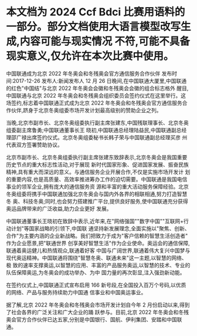 # 本文档为 2024 Ccf Bdci 比赛用语料的一部分。部分文档使用大语言模型改写生成,内容可能与现实情况 不符,可能不具备现实意义,仅允许在本次比赛中使用。

中国联通成为北京 2022 年冬奥会和冬残奥会官方通信服务合作伙伴 发布时间:2017-12-26 发布人:新闻发布人 12 月 26 日晚间,在中国联通大厦里,中国联通的红色"中国结"与北京 2022 年冬奥会会徽和冬残奥会会徽的组合标志格外 醒目,中国联通与北京 2022 年冬奥会和冬残奥会组织委员会签约仪式在这里举行。这场签约,标志着中国联通正式成为北京 2022 年冬奥会和冬残奥会官方通信服务合作伙伴,跻身于北京冬奥组委市场开发计划最高级别的赞助企业之列。

当晚,北京市副市长、北京冬奥组委执行副主席张建东,中国残联理事长、北京冬奥组委副主席鲁勇;中国联通董事长王 晓初,中国联通总经理陆益民,中国联通副总经理邵广禄出席签约仪式。北京冬奥组委秘书长韩子荣与中国联通副总经理买彦 州代表双方签署赞助协议。

北京市副市长、北京冬奥组委执行副主席张建东致辞表示,北京冬奥会是我国重要历史节点的重大标志性活动,对于展现 新时代国家形象、促进国家发展、振奋民族精神,具有重大而深远的意义。与通信服务企业开展合作,不仅是实施市场开发计 划的重要内容,也是高质量、高效率推进筹办工作的迫切需要。中国联通是我国电信事业的领军企业,拥有庞大的通信服务资 源和丰富的重大活动服务保障经验。北京冬奥组委将携手中国联通加强北京冬奥会与国内外各界的相联相通,努力打造智慧冬 奥、科技冬奥;同时,也会努力搭建推广平台,提供良好服务,使中国联通充分获得奥运品牌带来的广泛收益,助力企业更好 发展。

中国联通董事长王晓初在致辞中表示,近年来,在"网络强国""数字中国""互联网+行动计划"等国家战略的引领下,中国联 通坚持新发展理念,全面实施以"聚焦、创新、合作"为主要内涵的企业新战略。我们把致力于成为"客户信赖的智慧生活创造者" 作为企业愿景,把"联通世界 创享美好智慧生活"作为企业使命。奥运会的通信保障,联通着奥运健儿和热情观众,联通着好客 中国与广阔世界,联通着伟大复兴中国梦与现代奥运精神。中国联通将围绕"智慧冬奥、联通未来"这一主题,以智慧的网络、极 致的速率支撑奥运,以智慧的应用、丰富的产品服务奥运,以智慧的技术、专业的队伍保障奥运,为冬奥会的成功举办、为中 国力量的再次彰显,注入强劲新动能。

在签约仪式上,中国联通正式宣布启用 166 新号段,在全国投入百万个号码,以优质的网络、产品与服务持续助力中国通 信事业和中国奥运事业。

据了解,北京 2022 年冬奥会和冬残奥会市场开发计划自今年 2 月份启动以来,得到了社会各界的广泛关注和广大企业的踊 跃参与。目前,北京 2022 年冬奥会和冬残奥会官方合作伙伴已达五家,分别是中国银行、国航、伊利集团、安踏和中国联通。